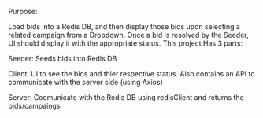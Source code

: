 Purpose:

Load bids into a Redis DB, and then display those bids upon selecting a related campaign from a Dropdown. Once a bid is resolved by the Seeder, UI should display it with the appropriate status.
This project Has 3 parts:

Seeder: Seeds bids into Redis DB

Client: UI to see the bids and thier respective status. Also contains an API to communicate with the server side (using Axios)

Server: Coomunicate with the Redis DB using redisClient and returns the bids/campaings
